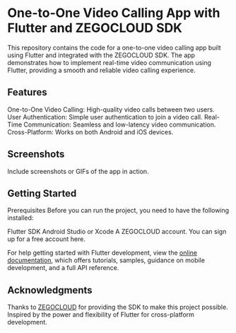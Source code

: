 # One-to-One Video Calling App with Flutter and ZEGOCLOUD SDK
This repository contains the code for a one-to-one video calling app built using Flutter and integrated with the ZEGOCLOUD SDK. The app demonstrates how to implement real-time video communication using Flutter, providing a smooth and reliable video calling experience.

## Features
One-to-One Video Calling: High-quality video calls between two users.
User Authentication: Simple user authentication to join a video call.
Real-Time Communication: Seamless and low-latency video communication.
Cross-Platform: Works on both Android and iOS devices.

## Screenshots
Include screenshots or GIFs of the app in action.

## Getting Started
Prerequisites
Before you can run the project, you need to have the following installed:

Flutter SDK
Android Studio or Xcode
A ZEGOCLOUD account. You can sign up for a free account here.

For help getting started with Flutter development, view the
[online documentation](https://docs.flutter.dev/), which offers tutorials,
samples, guidance on mobile development, and a full API reference.

## Acknowledgments
Thanks to [ZEGOCLOUD](https://www.zegocloud.com/) for providing the SDK to make this project possible.
Inspired by the power and flexibility of Flutter for cross-platform development.
